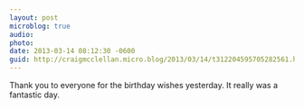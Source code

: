 ```yaml
---
layout: post
microblog: true
audio: 
photo: 
date: 2013-03-14 08:12:30 -0600
guid: http://craigmcclellan.micro.blog/2013/03/14/t312204595705282561.html
---
```

Thank you to everyone for the birthday wishes yesterday. It really was a fantastic day.
